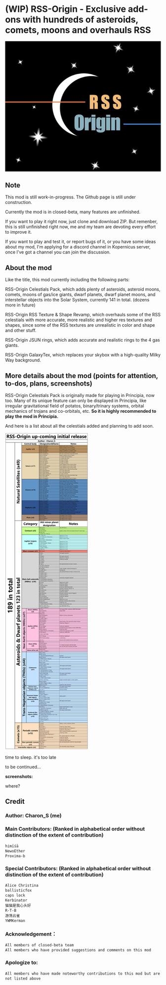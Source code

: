 # (WIP) RSS-Origin - Exclusive add-ons with hundreds of asteroids, comets, moons and overhauls RSS 

![A](https://github.com/CharonSSS/RSS-Origin/blob/main/GameData-RSSOrigin-CelestialsPack/RSSOrigin/_utilities/assets/insignia%20by%20Alice%20Christina.jpg)

## Note
This mod is still work-in-progress. The Github page is still under construction.

Currently the mod is in closed-beta, many features are unfinished.

If you want to play it right now, just clone and download ZIP. But remenber, this is still unfinished right now, me and my team are devoting every effort to improve it.

If you want to play and test it, or report bugs of it, or you have some ideas about my mod, I'm applying for a discord channel in Kopernicus server, once I've got a channel you can join the discussion.

## About the mod

Like the title, this mod currently including the following parts:

RSS-Origin Celestials Pack, which adds plenty of asteroids, asteroid moons, comets, moons of gas/ice giants, dwarf planets, dwarf planet moons, and interstellar objects into the Solar System, currently 141 in total. (dozens more in future)

RSS-Origin RSS Texture & Shape Revamp, which overhauls some of the RSS celestials with more accurate, more realistic and higher res textures and shapes, since some of the RSS textures are unrealistic in color and shape and other stuff.

RSS-Origin JSUN rings, which adds accurate and realistic rings to the 4 gas giants.

RSS-Origin GalaxyTex, which replaces your skybox with a high-quality Milky Way background.

## More details about the mod (points for attention, to-dos, plans, screenshots)

RSS-Origin Celestials Pack is originally made for playing in Principia, now too. Many of its unique feature can only be displayed in Principia, like irregular gravitational field of potatos, binary/trinary systems, orbital mechanics of trojans and co-orbitals, etc. **So it is highly recommended to play the mod in Principia.**

And here is a list about all the celestials added and planning to add soon.

![A](https://github.com/CharonSSS/RSS-Origin/blob/main/GameData-RSSOrigin-CelestialsPack/RSSOrigin/_utilities/assets/Celestial%20bodies%20added%20in%20RSS-Origin%20up-coming%20initial%20release.png)

time to sleep. it's too late

to be continued...

**screenshots:**

where?

## Credit

### Author: Charon_S (me)

### Main Contributors: (Ranked in alphabetical order without distinction of the extent of contribution)
	himīśā
	NewoEther
	Proxima-b

### Special Contributors: (Ranked in alphabetical order without distinction of the extent of contribution)
	Alice Christina
	ballisticfox
	caps lock
	Kerbinator
	猫猫是我心头好
	R-T-B
	游荡云雀
	YWMKerman

### Acknowledgement：
	All members of closed-beta team
	All members who have provided suggestions and comments on this mod

### Apologize to:
	All members who have made noteworthy contributions to this mod but are not listed above
